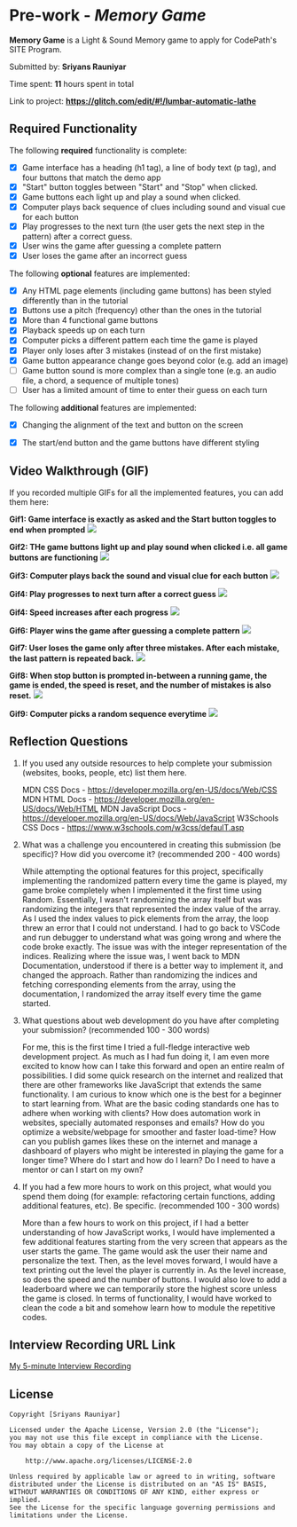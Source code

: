 # Pre-work - _Memory Game_

**Memory Game** is a Light & Sound Memory game to apply for CodePath's SITE Program.

Submitted by: **Sriyans Rauniyar**

Time spent: **11** hours spent in total

Link to project: **https://glitch.com/edit/#!/lumbar-automatic-lathe**

## Required Functionality

The following **required** functionality is complete:

- [x] Game interface has a heading (h1 tag), a line of body text (p tag), and four buttons that match the demo app
- [x] "Start" button toggles between "Start" and "Stop" when clicked.
- [x] Game buttons each light up and play a sound when clicked.
- [x] Computer plays back sequence of clues including sound and visual cue for each button
- [x] Play progresses to the next turn (the user gets the next step in the pattern) after a correct guess.
- [x] User wins the game after guessing a complete pattern
- [x] User loses the game after an incorrect guess

The following **optional** features are implemented:

- [x] Any HTML page elements (including game buttons) has been styled differently than in the tutorial
- [x] Buttons use a pitch (frequency) other than the ones in the tutorial
- [x] More than 4 functional game buttons
- [x] Playback speeds up on each turn
- [x] Computer picks a different pattern each time the game is played
- [x] Player only loses after 3 mistakes (instead of on the first mistake)
- [x] Game button appearance change goes beyond color (e.g. add an image)
- [ ] Game button sound is more complex than a single tone (e.g. an audio file, a chord, a sequence of multiple tones)
- [ ] User has a limited amount of time to enter their guess on each turn

The following **additional** features are implemented:

- [x] Changing the alignment of the text and button on the screen
- [x] The start/end button and the game buttons have different styling


## Video Walkthrough (GIF)

If you recorded multiple GIFs for all the implemented features, you can add them here:


**Gif1: Game interface is exactly as asked and the Start button toggles to end when prompted**
![](https://i.imgur.com/V4AuPzx.gif)

**Gif2: THe game buttons light up and play sound when clicked i.e. all game buttons are functioning**
![](https://i.imgur.com/1LJDP3o.gif)

**Gif3: Computer plays back the sound and visual clue for each button**
![](https://i.imgur.com/YsV6rtu.gif)

**Gif4: Play progresses to next turn after a correct guess**
![](https://i.imgur.com/nlj0Vay.gif)

**Gif4: Speed increases after each progress**
![](https://i.imgur.com/Aeg5UD0.gif)

**Gif6: Player wins the game after guessing a complete pattern**
![](https://i.imgur.com/GfHspGg.gif)

**Gif7: User loses the game only after three mistakes. After each mistake, the last pattern is repeated back.**
![](https://i.imgur.com/EZO6SjD.gif)

**Gif8: When stop button is prompted in-between a running game, the game is ended, the speed is reset, and the number of mistakes is also reset.**
![](https://i.imgur.com/H4gHmvH.gif)

**Gif9: Computer picks a random sequence everytime**
![](https://i.imgur.com/uUJoAdg.gif)

## Reflection Questions

1. If you used any outside resources to help complete your submission (websites, books, people, etc) list them here.
   
   MDN CSS Docs - https://developer.mozilla.org/en-US/docs/Web/CSS
   MDN HTML Docs - https://developer.mozilla.org/en-US/docs/Web/HTML
   MDN JavaScript Docs - https://developer.mozilla.org/en-US/docs/Web/JavaScript
   W3Schools CSS Docs - https://www.w3schools.com/w3css/defaulT.asp

2. What was a challenge you encountered in creating this submission (be specific)? How did you overcome it? (recommended 200 - 400 words)

   While attempting the optional features for this project, specifically implementing the randomized 
   pattern every time the game is played, my game broke completely when I implemented it the first 
   time using Random. Essentially, I wasn't randomizing the array itself but was randomizing the integers that represented the index value of the array. As I used the index values to pick elements from the array, the loop threw an error that I could not understand. I had to go back to VSCode and run debugger to understand what was going wrong and where the code broke exactly. The issue was with the integer representation of the indices. Realizing where the issue was, I went back to MDN Documentation, understood if there is a better way to implement it, and changed the approach. Rather than randomizing the indices and fetching corresponding elements from the 
   array, using the documentation, I randomized the array itself every time the game started.

3. What questions about web development do you have after completing your submission? (recommended 100 - 300 words)

   For me, this is the first time I tried a full-fledge interactive web development project. As much as I had fun doing it, I am even more excited to know how can I take this forward and open an entire realm of possibilities. I did some quick research on the internet and realized that there are other frameworks like JavaScript that extends the same functionality. I am curious to know which one is the best for a beginner to start learning from. What are the basic coding standards one has to adhere when working with clients? How does automation work in websites, specially automated responses and emails? How do you optimize a website/webpage for smoother and faster load-time? How can you publish games likes these on the internet and manage a dashboard of players who might be interested in playing the game for a longer time? Where do I start and how do I learn? Do I need to have a mentor or can I start on my own? 

4. If you had a few more hours to work on this project, what would you spend them doing (for example: refactoring certain functions, adding additional features, etc). Be specific. (recommended 100 - 300 words)

   More than a few hours to work on this project, if I had a better understanding of how JavaScript works, I would have implemented a few additional features starting from the very screen that appears as the user starts the game. The game would ask the user their name and personalize the text. Then, as the level moves forward, I would have a text printing out the level the player is currently in. As the level increase, so does the speed and the number of buttons. I would also love to add a leaderboard where we can temporarily store the highest score unless the game is closed. In terms of functionality, I would have worked to clean the code a bit and somehow learn how to module the repetitive codes. 

## Interview Recording URL Link

[My 5-minute Interview Recording](https://www.loom.com/share/8a73c5fbbac14d23ba352e621a232bb4)

## License

    Copyright [Sriyans Rauniyar]

    Licensed under the Apache License, Version 2.0 (the "License");
    you may not use this file except in compliance with the License.
    You may obtain a copy of the License at

        http://www.apache.org/licenses/LICENSE-2.0

    Unless required by applicable law or agreed to in writing, software
    distributed under the License is distributed on an "AS IS" BASIS,
    WITHOUT WARRANTIES OR CONDITIONS OF ANY KIND, either express or implied.
    See the License for the specific language governing permissions and
    limitations under the License.
